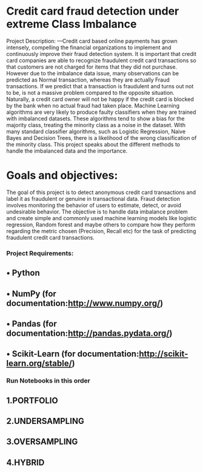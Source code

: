 # Credit card fraud detection under extreme Class Imbalance
Project Description: —Credit card based online payments has grown intensely, compelling the financial organizations to implement and continuously improve their fraud detection system. It is important that credit card companies are able to recognize fraudulent credit card transactions so that customers are not charged for items that they did not purchase. However due to the imbalance data issue, many observations can be predicted as Normal transaction, whereas they are actually Fraud transactions. If we predict that a transaction is fraudulent and turns out not to be, is not a massive problem compared to the opposite situation. Naturally, a credit card owner will not be happy if the credit card is blocked by the bank when no actual fraud had taken place. Machine Learning algorithms are very likely to produce faulty classifiers when they are trained with imbalanced datasets. These algorithms tend to show a bias for the majority class, treating the minority class as a noise in the dataset. With many standard classifier algorithms, such as Logistic Regression, Naive Bayes and Decision Trees, there is a likelihood of the wrong classification of the minority class. This project speaks about the different methods to handle the imbalanced data and the importance.

# Goals and objectives: 
The goal of this project is to detect anonymous credit card transactions and label it as fraudulent or genuine in transactional data. Fraud detection involves monitoring the behavior of users to estimate, detect, or avoid undesirable behavior. The objective is to handle data imbalance problem and create simple and commonly used machine learning models like logistic regression, Random forest and maybe others to compare how they perform regarding the metric chosen (Precision, Recall etc) for the task of predicting fraudulent credit card transactions.

### Project Requirements: 
## •	Python 
## •	NumPy (for documentation:http://www.numpy.org/)
## •	Pandas (for documentation:http://pandas.pydata.org/)
## •	Scikit-Learn (for documentation:http://scikit-learn.org/stable/)

### Run Notebooks in this order

## 1.PORTFOLIO 
## 2.UNDERSAMPLING
## 3.OVERSAMPLING 
## 4.HYBRID
